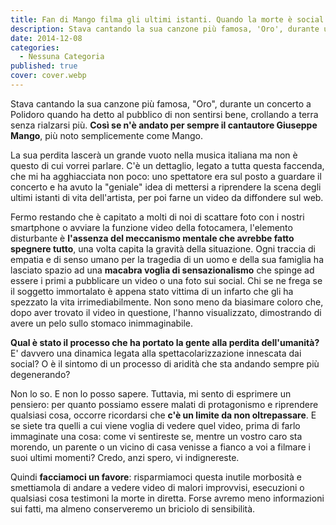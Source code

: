 ```yaml
---
title: Fan di Mango filma gli ultimi istanti. Quando la morte è social.
description: Stava cantando la sua canzone più famosa, 'Oro', durante un concerto a Polidoro quando ha detto al pubblico di non sentirsi bene, crollando a terra senza rialzarsi più. Così se n'è andato per sempre il cantautore Giuseppe Mango, più noto semplicemente come Mango.
date: 2014-12-08
categories:
  - Nessuna Categoria
published: true
cover: cover.webp
---
```


Stava cantando la sua canzone più famosa, "Oro", durante un concerto a Polidoro quando ha detto al pubblico di non sentirsi bene, crollando a terra senza rialzarsi più. **Così se n'è andato per sempre il cantautore Giuseppe Mango**, più noto semplicemente come Mango.

La sua perdita lascerà un grande vuoto nella musica italiana ma non è questo di cui vorrei parlare. C'è un dettaglio, legato a tutta questa faccenda, che mi ha agghiacciata non poco: uno spettatore era sul posto a guardare il concerto e ha avuto la "geniale" idea di mettersi a riprendere la scena degli ultimi istanti di vita dell'artista, per poi farne un video da diffondere sul web.

Fermo restando che è capitato a molti di noi di scattare foto con i nostri smartphone o avviare la funzione video della fotocamera, l'elemento disturbante è **l'assenza del meccanismo mentale che avrebbe fatto spegnere tutto**, una volta capita la gravità della situazione. Ogni traccia di empatia e di senso umano per la tragedia di un uomo e della sua famiglia ha lasciato spazio ad una **macabra voglia di sensazionalismo** che spinge ad essere i primi a pubblicare un video o una foto sui social. Chi se ne frega se il soggetto immortalato è appena stato vittima di un infarto che gli ha spezzato la vita irrimediabilmente. Non sono meno da biasimare coloro che, dopo aver trovato il video in questione, l'hanno visualizzato, dimostrando di avere un pelo sullo stomaco inimmaginabile.

**Qual è stato il processo che ha portato la gente alla perdita dell'umanità?** E' davvero una dinamica legata alla spettacolarizzazione innescata dai social? O è il sintomo di un processo di aridità che sta andando sempre più degenerando?

Non lo so. E non lo posso sapere. Tuttavia, mi sento di esprimere un pensiero: per quanto possiamo essere malati di protagonismo e riprendere qualsiasi cosa, occorre ricordarsi che **c'è un limite da non oltrepassare**. E se siete tra quelli a cui viene voglia di vedere quel video, prima di farlo immaginate una cosa: come vi sentireste se, mentre un vostro caro sta morendo, un parente o un vicino di casa venisse a fianco a voi a filmare i suoi ultimi momenti? Credo, anzi spero, vi indignereste.

Quindi **facciamoci un favore**: risparmiamoci questa inutile morbosità e smettiamola di andare a vedere video di malori improvvisi, esecuzioni o qualsiasi cosa testimoni la morte in diretta. Forse avremo meno informazioni sui fatti, ma almeno conserveremo un briciolo di sensibilità.